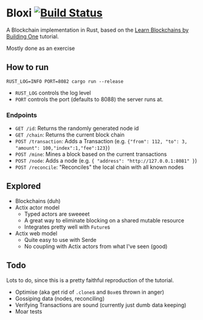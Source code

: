 # Bloxi [![Build Status](https://travis-ci.org/lloydmeta/bloxi.svg?branch=master)](https://travis-ci.org/lloydmeta/bloxi)

A Blockchain implementation in Rust, based on the [Learn Blockchains by Building One](https://hackernoon.com/learn-blockchains-by-building-one-117428612f46)
tutorial.

Mostly done as an exercise

## How to run

`RUST_LOG=INFO PORT=8082 cargo run --release`

* `RUST_LOG` controls the log level
* `PORT` controls the port (defaults to 8088) the server runs at.

### Endpoints

* `GET /id`: Returns the randomly generated node id
* `GET /chain`: Returns the current block chain
* `POST /transaction`: Adds a Transaction (e.g. `{"from": 112, "to": 3, "amount": 100,"index":1,"fee":123}`)
* `POST /mine`: Mines a block based on the current transactions
* `POST /node`: Adds a node (e.g. `{ "address": "http://127.0.0.1:8081" }`)
* `POST /reconcile`: "Reconciles" the local chain with all known nodes


## Explored

- Blockchains (duh)
- Actix actor model
  - Typed actors are sweeeet
  - A great way to eliminate blocking on a shared mutable resource
  - Integrates pretty well with `Future`s
- Actix web model
  - Quite easy to use with Serde
  - No coupling with Actix actors from what I've seen (good)
  
## Todo

Lots to do, since this is a pretty faithful reproduction of the tutorial.

- Optimise (aka get rid of `.clone`s and `Box`es thrown in anger)
- Gossiping data (nodes, reconciling)
- Verifying Transactions are sound (currently just dumb data keeping)
- Moar tests